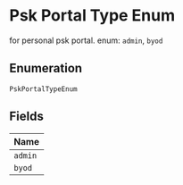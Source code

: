 
# Psk Portal Type Enum

for personal psk portal. enum: `admin`, `byod`

## Enumeration

`PskPortalTypeEnum`

## Fields

| Name |
|  --- |
| `admin` |
| `byod` |

